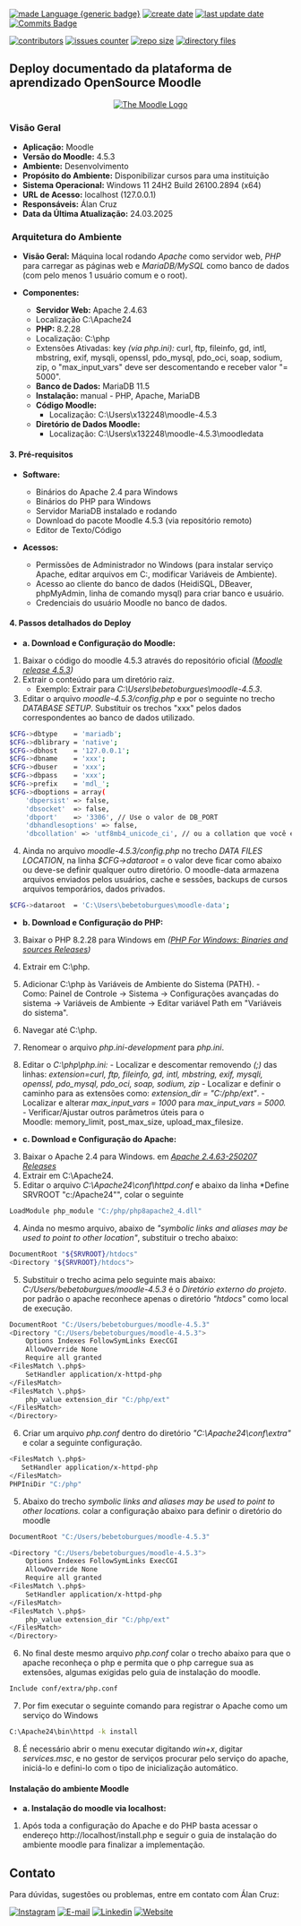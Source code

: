 [![made Language {generic badge}](https://img.shields.io/badge/Made%20with-Mardown-8A2BE2)](https://github.com/alanmugiwara)
[![create date](https://badges.pufler.dev/created/alanmugiwara/moodle-deploy?color=8A2BE2)](https://github.com/alanmugiwara)
[![last update date](https://badges.pufler.dev/Updated/alanmugiwara/moodle-deploy?color=8A2BE2)](https://github.com/alanmugiwara)
[![Commits Badge](https://img.shields.io/github/commit-activity/m/alanmugiwara/moodle-deploy?color=8A2BE2)](https://github.com/alanmugiwara)

[![contributors](https://img.shields.io/github/contributors/alanmugiwara/moodle-deploy?color=8A2BE2)](https://github.com/alanmugiwara)
[![issues counter](https://img.shields.io/github/issues/alanmugiwara/moodle-deploy?color=8A2BE2)](https://github.com/alanmugiwara)
[![repo size](https://img.shields.io/github/repo-size/alanmugiwara/moodle-deploy?color=8A2BE2)](https://github.com/alanmugiwara)
[![directory files](https://img.shields.io/github/directory-file-count/alanmugiwara/moodle-deploy?color=8A2BE2)](https://github.com/alanmugiwara)

## Deploy documentado da plataforma de aprendizado OpenSource Moodle
<p align="center"><a href="https://moodle.org" target="_blank" title="Moodle Website">
  <img src="https://raw.githubusercontent.com/moodle/moodle/main/.github/moodlelogo.svg" alt="The Moodle Logo">
</a></p>

### **Visão Geral**
-  **Aplicação:** Moodle
- **Versão do Moodle:** 4.5.3
- **Ambiente:** Desenvolvimento
- **Propósito do Ambiente:** Disponibilizar cursos para uma instituição
- **Sistema Operacional:** Windows 11 24H2 Build 26100.2894 (x64)
- **URL de Acesso:** localhost (127.0.0.1)
- **Responsáveis:** Álan Cruz
- **Data da Última Atualização:** 24.03.2025
###  **Arquitetura do Ambiente**

-  **Visão Geral:** Máquina local rodando *Apache* como servidor web, *PHP* para carregar as páginas web e *MariaDB/MySQL* como banco de dados (com pelo menos 1 usuário comum e o root).

- **Componentes:**
    - **Servidor Web:** Apache 2.4.63 
    - Localização C:\Apache24
    - **PHP:** 8.2.28
    - Localização: C:\php
    - Extensões Ativadas: key *(via php.ini):* curl, ftp, fileinfo, gd, intl, mbstring, exif, mysqli, openssl, pdo_mysql, pdo_oci, soap, sodium, zip, o "max_input_vars" deve ser descomentando e receber valor "= 5000".
     - **Banco de Dados:** MariaDB 11.5
	- **Instalação:** manual - PHP, Apache, MariaDB
    - **Código Moodle:**
        - Localização: C:\Users\x132248\moodle-4.5.3
    - **Diretório de Dados Moodle:** 
	    - Localização: C:\Users\x132248\moodle-4.5.3\moodledata
#### **3. Pré-requisitos**

- **Software:**
    - Binários do Apache 2.4 para Windows
    - Binários do PHP para Windows 
    - Servidor MariaDB instalado e rodando
    - Download do pacote Moodle 4.5.3 (via repositório remoto)
    - Editor de Texto/Código
    
- **Acessos:**
    - Permissões de Administrador no Windows (para instalar serviço Apache, editar arquivos em C:\, modificar Variáveis de Ambiente).
    - Acesso ao cliente do banco de dados (HeidiSQL, DBeaver, phpMyAdmin, linha de comando mysql) para criar banco e usuário.
    - Credenciais do usuário Moodle no banco de dados.
#### **4. Passos detalhados do Deploy**

- **a. Download e Configuração do Moodle:**
1. Baixar o código do moodle 4.5.3 através do repositório oficial *([Moodle release 4.5.3](https://github.com/moodle/moodle/releases/tag/v4.5.3))*
2. Extrair o conteúdo para um diretório raiz.
    - Exemplo: Extrair para *C:\Users\bebetoburgues\moodle-4.5.3*.
3. Editar o arquivo *moodle-4.5.3/config.php* e por o seguinte no trecho *DATABASE SETUP*. Substituir os trechos "xxx" pelos dados correspondentes ao banco de dados utilizado.
   
``` bash
$CFG->dbtype    = 'mariadb';
$CFG->dblibrary = 'native';
$CFG->dbhost    = '127.0.0.1';  
$CFG->dbname    = 'xxx';    
$CFG->dbuser    = 'xxx'; 
$CFG->dbpass    = 'xxx';  
$CFG->prefix    = 'mdl_'; 
$CFG->dboptions = array(
    'dbpersist' => false,
    'dbsocket'  => false,
    'dbport'    => '3306', // Use o valor de DB_PORT
    'dbhandlesoptions' => false,
    'dbcollation' => 'utf8mb4_unicode_ci', // ou a collation que você está usando
```

4. Ainda no arquivo *moodle-4.5.3/config.php* no trecho *DATA FILES LOCATION*, na linha *$CFG->dataroot  =* o valor deve ficar como abaixo ou deve-se definir qualquer outro diretório. O moodle-data armazena arquivos enviados pelos usuários, cache e sessões, backups de cursos arquivos temporários, dados privados.

``` bash
$CFG->dataroot  = 'C:\Users\bebetoburgues\moodle-data';
```

- **b. Download e Configuração do PHP:**
3. Baixar o PHP 8.2.28 para Windows em *([PHP For Windows: Binaries and sources Releases](https://windows.php.net/download/))*
4. Extrair em C:\php.
5. Adicionar C:\php às Variáveis de Ambiente do Sistema (PATH).
        - Como: Painel de Controle -> Sistema -> Configurações avançadas do sistema -> Variáveis de Ambiente -> Editar variável Path em "Variáveis do sistema".
6. Navegar até C:\php.
7. Renomear o arquivo *php.ini-development* para *php.ini*.
        
8. Editar o *C:\php\php.ini:*
        - Localizar e descomentar removendo *(;)* das linhas: *extension=curl, ftp, fileinfo, gd, intl, mbstring, exif, mysqli, openssl, pdo_mysql, pdo_oci, soap, sodium, zip*
        - Localizar e definir o caminho para as extensões como: *extension_dir = "C:/php/ext"*.
        - Localizar e alterar *max_input_vars = 1000* para *max_input_vars = 5000.*
        - Verificar/Ajustar outros parâmetros úteis para o Moodle: memory_limit, post_max_size, upload_max_filesize.
- **c. Download e Configuração do Apache:**
3. Baixar o Apache 2.4 para Windows. em *[Apache 2.4.63-250207 Releases](https://www.apachelounge.com/download/)*
4. Extrair em C:\Apache24.
5. Editar o arquivo *C:\Apache24\conf\httpd.conf* e abaixo da linha *Define SRVROOT "c:/Apache24"", colar o seguinte

``` bash
LoadModule php_module "C:/php/php8apache2_4.dll"
```
4. Ainda no mesmo arquivo, abaixo de *"symbolic links and aliases may be used to point to other location"*, substituir o trecho abaixo:
``` bash
DocumentRoot "${SRVROOT}/htdocs"
<Directory "${SRVROOT}/htdocs">
```
5. Substituir o trecho acima pelo seguinte mais abaixo: *C:/Users/bebetoburgues/moodle-4.5.3* é o *Diretório externo do projeto*. por padrão o apache reconhece apenas o diretório *"htdocs"* como local de execução.
``` bash
DocumentRoot "C:/Users/bebetoburgues/moodle-4.5.3"
<Directory "C:/Users/bebetoburgues/moodle-4.5.3">
    Options Indexes FollowSymLinks ExecCGI
    AllowOverride None
    Require all granted
<FilesMatch \.php$>
    SetHandler application/x-httpd-php
</FilesMatch>
<FilesMatch \.php$>
    php_value extension_dir "C:/php/ext"
</FilesMatch>
</Directory>
```

6. Criar um arquivo *php.conf* dentro do diretório *"C:\Apache24\conf\extra"* e colar a seguinte configuração.

``` bash
<FilesMatch \.php$>
   SetHandler application/x-httpd-php
</FilesMatch>
PHPIniDir "C:/php"
```

5. Abaixo do trecho *symbolic links and aliases may be used to point to other locations.* colar a configuração abaixo para definir o diretório do moodle

``` bash
DocumentRoot "C:/Users/bebetoburgues/moodle-4.5.3"

<Directory "C:/Users/bebetoburgues/moodle-4.5.3">
    Options Indexes FollowSymLinks ExecCGI
    AllowOverride None
    Require all granted
<FilesMatch \.php$>
    SetHandler application/x-httpd-php
</FilesMatch>
<FilesMatch \.php$>
    php_value extension_dir "C:/php/ext"
</FilesMatch>
</Directory>
```

6. No final deste mesmo arquivo *php.conf* colar o trecho abaixo para que o apache reconheça o php e permita que o php carregue sua as extensões, algumas exigidas pelo guia de instalação do moodle.

``` bash
Include conf/extra/php.conf
```

7. Por fim executar o seguinte comando para registrar o Apache como um serviço do Windows 
``` bash
C:\Apache24\bin\httpd -k install
```
8. É necessário abrir o menu executar digitando *win+x*, digitar *services.msc*, e no gestor de serviços procurar pelo serviço do apache, iniciá-lo e defini-lo com o tipo de inicialização automático.
#### **Instalação do ambiente Moodle**

- **a. Instalação do moodle via localhost:**

1. Após toda a configuração do Apache e do PHP basta acessar o endereço http://localhost/install.php e seguir o guia de instalação do ambiente moodle para finalizar a implementação.

Contato
-------

Para dúvidas, sugestões ou problemas, entre em contato com Álan Cruz:

<a href="https://instagram.com/alancruz_tec" target="_blank"><img loading="lazy" src="https://img.shields.io/badge/-Instagram-%23E4405F?style=for-the-badge&logo=instagram&logoColor=white" alt="Instagram"></a>
<a href="mailto:contato@alancruz.tec.br"><img loading="lazy" src="https://img.shields.io/badge/E--Mail-D14836?style=for-the-badge&logo=gmail&logoColor=white" alt="E-mail"></a>
<a href="https://linkedin.com/in/alansilvadacruz" target="_blank"><img loading="lazy" src="https://img.shields.io/badge/-LinkedIn-%230077B5?style=for-the-badge&logo=linkedin&logoColor=white" alt="Linkedin"></a>
<a href="https://alancruz.tec.br" target="_blank"><img loading="lazy" src="https://img.shields.io/badge/-My%20Website-%230077B5?style=for-the-badge&logo=wordpress&logoColor=white" alt="Website"></a>
